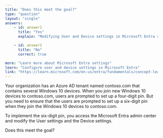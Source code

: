 ```yaml
---
title: "Does this meet the goal?"
type: "question"
layout: "single"
answers:
    - id: answer1
      title: "Yes"
      explain: "Modifying User and Device settings in Microsoft Entra admin center does not control PIN length requirements"

    - id: answer2
      title: "No"
      correct: true

more: "Learn more about Microsoft Entra settings"
learn: "Configure user and device settings in Microsoft Entra"
link: "https://learn.microsoft.com/en-us/entra/fundamentals/concept-learn-about-microsoft-entra"
---
```

Your organization has an Azure AD tenant named contoso.com that contains several Windows 10 devices. When you join new Windows 10 devices to contoso.com, users are prompted to set up a four-digit pin. But you need to ensure that the users are prompted to set up a six-digit pin when they join the Windows 10 devices to contoso.com.

To implement the six-digit pin, you access the Microsoft Entra admin center and modify the User settings and the Device settings.

Does this meet the goal?
